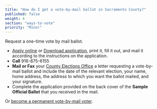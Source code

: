 ```yaml
---
title: "How do I get a vote-by-mail ballot in Sacramento County?"
published: false
weight: 4
section: "ways-to-vote"
priority: "Minor"
---
```


Request a one-time vote by mail ballot.  
- [Apply online](http://www.elections.saccounty.net/VotebyMail/Pages/SAC_VRE_DF_Vote_Absentee.aspx) or [Download application](http://elections.cdn.sos.ca.gov/vote-by-mail/pdf/vote-by-mail-application.pdf), print it, fill it out, and mail it according to the instructions on the application.  
- **Call** 916-875-6155  
- **Mail or Fax** your [County Elections Office](#section-election-office-contact) a letter requesting a vote-by-mail ballot and include the date of the relevant election, your name, home address, the address to which you want the ballot mailed, and your signature.  
- Complete the application provided on the back cover of the **Sample Official Ballot** that you received in the mail.  

Or [become a permanent vote-by-mail voter](http://www.elections.saccounty.net/VotebyMail/Pages/SAC_VRE_DF_Perm_Absentee_Voter.aspx).  
